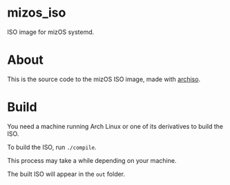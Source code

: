 # mizos_iso
ISO image for mizOS systemd.

# About

This is the source code to the mizOS ISO image, made with [archiso](https://wiki.archlinux.org/title/archiso).

# Build

You need a machine running Arch Linux or one of its derivatives to build the ISO.

To build the ISO, run `./compile`.

This process may take a while depending on your machine.

The built ISO will appear in the `out` folder.
